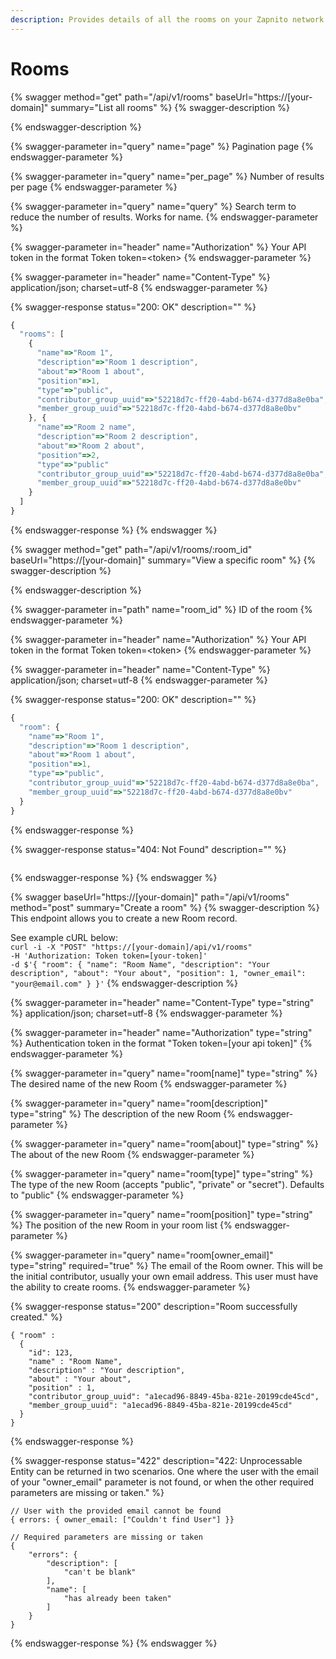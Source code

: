 ```yaml
---
description: Provides details of all the rooms on your Zapnito network
---
```


# Rooms

{% swagger method="get" path="/api/v1/rooms" baseUrl="https://[your-domain]" summary="List all rooms" %}
{% swagger-description %}

{% endswagger-description %}

{% swagger-parameter in="query" name="page" %}
Pagination page
{% endswagger-parameter %}

{% swagger-parameter in="query" name="per_page" %}
Number of results per page
{% endswagger-parameter %}

{% swagger-parameter in="query" name="query" %}
Search term to reduce the number of results. Works for name.
{% endswagger-parameter %}

{% swagger-parameter in="header" name="Authorization" %}
Your API token in the format Token token=\<token>
{% endswagger-parameter %}

{% swagger-parameter in="header" name="Content-Type" %}
application/json; charset=utf-8
{% endswagger-parameter %}

{% swagger-response status="200: OK" description="" %}
```javascript
{
  "rooms": [
    {
      "name"=>"Room 1",
      "description"=>"Room 1 description",
      "about"=>"Room 1 about",
      "position"=>1,
      "type"=>"public",
      "contributor_group_uuid"=>"52218d7c-ff20-4abd-b674-d377d8a8e0ba",
      "member_group_uuid"=>"52218d7c-ff20-4abd-b674-d377d8a8e0bv"
    }, {
      "name"=>"Room 2 name",
      "description"=>"Room 2 description",
      "about"=>"Room 2 about",
      "position"=>2,
      "type"=>"public"
      "contributor_group_uuid"=>"52218d7c-ff20-4abd-b674-d377d8a8e0ba",
      "member_group_uuid"=>"52218d7c-ff20-4abd-b674-d377d8a8e0bv"
    }
  ]
}

```
{% endswagger-response %}
{% endswagger %}

{% swagger method="get" path="/api/v1/rooms/:room_id" baseUrl="https://[your-domain]" summary="View a specific room" %}
{% swagger-description %}

{% endswagger-description %}

{% swagger-parameter in="path" name="room_id" %}
ID of the room
{% endswagger-parameter %}

{% swagger-parameter in="header" name="Authorization" %}
Your API token in the format Token token=\<token>
{% endswagger-parameter %}

{% swagger-parameter in="header" name="Content-Type" %}
application/json; charset=utf-8
{% endswagger-parameter %}

{% swagger-response status="200: OK" description="" %}
```javascript
{
  "room": {
    "name"=>"Room 1",
    "description"=>"Room 1 description",
    "about"=>"Room 1 about",
    "position"=>1,
    "type"=>"public",
    "contributor_group_uuid"=>"52218d7c-ff20-4abd-b674-d377d8a8e0ba",
    "member_group_uuid"=>"52218d7c-ff20-4abd-b674-d377d8a8e0bv"
  }
}

```
{% endswagger-response %}

{% swagger-response status="404: Not Found" description="" %}
```javascript
```
{% endswagger-response %}
{% endswagger %}

{% swagger baseUrl="https://[your-domain]" path="/api/v1/rooms" method="post" summary="Create a room" %}
{% swagger-description %}
This endpoint allows you to create a new Room record.

See example cURL below:\
`curl -i -X "POST" "https://[your-domain]/api/v1/rooms"`\
`-H 'Authorization: Token token=[your-token]'`\
`-d $'{ "room": { "name": "Room Name", "description": "Your description", "about": "Your about", "position": 1, "owner_email": "your@email.com" } }'`
{% endswagger-description %}

{% swagger-parameter in="header" name="Content-Type" type="string" %}
application/json; charset=utf-8
{% endswagger-parameter %}

{% swagger-parameter in="header" name="Authorization" type="string" %}
Authentication token in the format "Token token=\[your api token]"
{% endswagger-parameter %}

{% swagger-parameter in="query" name="room[name]" type="string" %}
The desired name of the new Room
{% endswagger-parameter %}

{% swagger-parameter in="query" name="room[description]" type="string" %}
The description of the new Room
{% endswagger-parameter %}

{% swagger-parameter in="query" name="room[about]" type="string" %}
The about of the new Room
{% endswagger-parameter %}

{% swagger-parameter in="query" name="room[type]" type="string" %}
The type of the new Room (accepts "public", "private" or "secret"). Defaults to "public"
{% endswagger-parameter %}

{% swagger-parameter in="query" name="room[position]" type="string" %}
The position of the new Room in your room list
{% endswagger-parameter %}

{% swagger-parameter in="query" name="room[owner_email]" type="string" required="true" %}
The email of the Room owner. This will be the initial contributor, usually your own email address. This user must have the ability to create rooms.
{% endswagger-parameter %}

{% swagger-response status="200" description="Room successfully created." %}
```
{ "room" :
  {
    "id": 123,
    "name" : "Room Name",
    "description" : "Your description",
    "about" : "Your about",
    "position" : 1,
    "contributor_group_uuid": "a1ecad96-8849-45ba-821e-20199cde45cd",
    "member_group_uuid": "a1ecad96-8849-45ba-821e-20199cde45cd"
  }
}
```
{% endswagger-response %}

{% swagger-response status="422" description="422: Unprocessable Entity can be returned in two scenarios. One where the user with the email of your "owner_email" parameter is not found, or when the other required parameters are missing or taken." %}
```
// User with the provided email cannot be found
{ errors: { owner_email: ["Couldn't find User"] }}

// Required parameters are missing or taken
{
    "errors": {
        "description": [
            "can't be blank"
        ],
        "name": [
            "has already been taken"
        ]
    }
}
```
{% endswagger-response %}
{% endswagger %}

